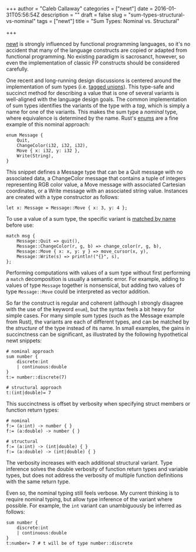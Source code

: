+++
author = "Caleb Callaway"
categories = ["newt"]
date = 2016-01-31T05:56:54Z
description = ""
draft = false
slug = "sum-types-structural-vs-nominal"
tags = ["newt"]
title = "Sum Types: Nominal vs. Structural"

+++


[newt](https://github.com/cqcallaw/newt/) is strongly influenced by functional programming languages, so it's no accident that many of the language constructs are copied or adapted from functional programming. No existing paradigm is sacrosanct, however, so even the implementation of classic FP constructs should be considered carefully.

One recent and long-running  design discussions is centered around the implementation of sum types (i.e. [tagged unions](https://en.wikipedia.org/wiki/Tagged_union)). This type-safe and succinct method for describing a value that is one of several variants is well-aligned with the language design goals. The common implementation of sum types identifies the variants of the type with a _tag_, which is simply a name for one of the variants. This makes the sum type a _nominal_ type, where equivalence is determined by the name. Rust's [enums](https://doc.rust-lang.org/book/enums.html) are a fine example of this nominal approach:

```
enum Message {
    Quit,
    ChangeColor(i32, i32, i32),
    Move { x: i32, y: i32 },
    Write(String),
}
```

This snippet defines a Message type that can be a Quit message with no associated data, a ChangeColor message that contains a tuple of integers representing RGB color value, a Move message with associated Cartesian coordinates, or a Write message with an associated string value. Instances are created with a type constructor as follows:

```
let x: Message = Message::Move { x: 3, y: 4 };
```

To use a value of a sum type, the specific variant is [matched by name](https://doc.rust-lang.org/book/match.html#matching-on-enums) before use:

    match msg {
        Message::Quit => quit(),
        Message::ChangeColor(r, g, b) => change_color(r, g, b),
        Message::Move { x: x, y: y } => move_cursor(x, y),
        Message::Write(s) => println!("{}", s),
    };

Performing computations with values of a sum type without first performing a `match` decomposition is usually a semantic error. For example, adding to values of type `Message` together is nonsensical, but adding two values of type `Message::Move` could be interpreted as vector addition.

So far the construct is regular and coherent (although I strongly disagree with the use of the keyword `enum`), but the syntax feels a bit heavy for simple cases. For many simple sum types (such as the Message example from Rust), the variants are each of different types, and can be matched by the _structure_ of the type instead of its name. In small examples, the gains in succinctness can be significant, as illustrated by the following hypothetical newt snippets:

```
# nominal approach
sum number {
	discrete:int
	| continuous:double
}
t:= number::discrete(7)
```

```
# structural approach
t:(int|double)= 7
```
This succinctness is offset by verbosity when specifying struct members or function return types:

```
# nominal
f:= (a:int) -> number { }
f:= (a:double) -> number { }
```
```
# structural
f:= (a:int) -> (int|double) { }
f:= (a:double) -> (int|double) { }
```

The verbosity increases with each additional structural variant. Type inference solves the double verbosity of function return types and variable types, but does not address the verbosity of multiple function definitions with the same return type.

Even so, the nominal typing still feels verbose. My current thinking is to require nominal typing, but allow type inference of the variant where possible. For example, the `int` variant can unambiguously be inferred as follows:

```
sum number {
	discrete:int
	| continuous:double
}
t:number= 7 # t will be of type number::discrete
```

